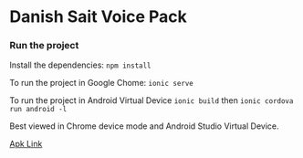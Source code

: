 # Danish Sait Voice Pack

### Run the project
Install the dependencies:
`npm install`

To run the project in Google Chome:
`ionic serve`

To run the project in Android Virtual Device
`ionic build` then
`ionic cordova run android -l`

Best viewed in Chrome device mode and Android Studio Virtual Device.

[Apk Link](https://drive.google.com/file/d/1btZq_mVJcTINf_IVzmbA_xhWPskO4QmW/view?usp=sharing)
